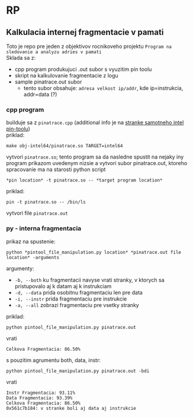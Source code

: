 # RP

## Kalkulacia internej fragmentacie v pamati

Toto je repo pre jeden z objektivov rocnikoveho projektu `Program na sledovanie a analyzu adries v pamati`\
Sklada sa z:
- cpp program produkujuci .out subor s vyuzitim pin toolu
- skript na kalkulovanie fragmentacie z logu
- sample pinatrace.out subor
  - tento subor obsahuje: `adresa velkost ip/addr`, kde ip=instrukcia, addr=data (?)

### cpp program

builduje sa z `pinatrace.cpp` (additional info je na [stranke samotneho intel pin-toolu](https://software.intel.com/sites/landingpage/pintool/docs/98830/Pin/doc/html/index.html#BuildingExamples))\
priklad:
```
make obj-intel64/pinatrace.so TARGET=intel64
```
vytvori `pinatrace.so`; tento program sa da nasledne spustit na nejaky iny program prikazom uvedenym nizsie a vytvori subor pinatrace.out, ktoreho spracovanie ma na starosti python script

`
*pin location* -t pinatrace.so -- *target program location*
`

priklad:
```
pin -t pinatrace.so -- /bin/ls
```

vytvori file `pinatrace.out`

### py - interna fragmentacia

prikaz na spustenie:

`
python *pintool_file_manipulation.py location* *pinatrace.out file location* -arguments
`

argumenty:
- `-b, --both` ku fragmentacii navyse vrati stranky, v ktorych sa pristupovalo aj k datam aj k instrukciam
- `-d, --data` prida osobitnu fragmentaciu len pre data
- `-i, --instr` prida fragmentaciu pre instrukcie
- `-a, --all` zobrazi fragmentaciu pre vsetky stranky

priklad:

```
python pintool_file_manipulation.py pinatrace.out
```

vrati

```
Celkova Fragmentacia: 86.50%
```

s pouzitim agrumentu both, data, instr:

```
python pintool_file_manipulation.py pinatrace.out -bdi
```

vrati

```
Instr Fragmentacia: 93.11%
Data Fragmentacia: 93.39%
Celkova Fragmentacia: 86.50%
0x561c7b184: v stranke boli aj data aj instrukcie
```
